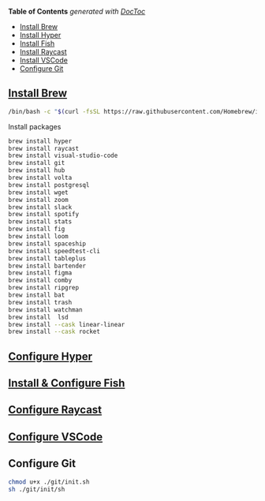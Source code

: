 <!-- START doctoc generated TOC please keep comment here to allow auto update -->
<!-- DON'T EDIT THIS SECTION, INSTEAD RE-RUN doctoc TO UPDATE -->
**Table of Contents**  *generated with [DocToc](https://github.com/thlorenz/doctoc)*

- [Install Brew](#install-brew)
- [Install Hyper](#install-hyper)
- [Install Fish](#install-fish)
- [Install Raycast](#install-raycast)
- [Install VSCode](#install-vscode)
- [Configure Git](#configure-git)

<!-- END doctoc generated TOC please keep comment here to allow auto update -->

## [Install Brew](./brew/README.md)


```bash
/bin/bash -c "$(curl -fsSL https://raw.githubusercontent.com/Homebrew/install/HEAD/install.sh)"
```

Install packages

```bash
brew install hyper
brew install raycast
brew install visual-studio-code
brew install git
brew install hub
brew install volta
brew install postgresql
brew install wget
brew install zoom
brew install slack
brew install spotify
brew install stats
brew install fig
brew install loom
brew install spaceship
brew install speedtest-cli
brew install tableplus
brew install bartender
brew install figma
brew install comby
brew install ripgrep
brew install bat
brew install trash
brew install watchman
brew install  lsd
brew install --cask linear-linear
brew install --cask rocket 
```

## [Configure Hyper](./hyper/README.md)
## [Install & Configure Fish](./fish/README.md)
## [Configure Raycast](./raycast/README.md)
## [Configure VSCode](./vscode/README.md)

## Configure Git
```bash
chmod u+x ./git/init.sh
sh ./git/init/sh
```